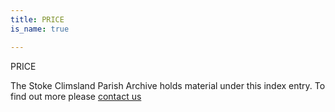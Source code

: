 ```yaml
---
title: PRICE
is_name: true

---
```


PRICE


The Stoke Climsland Parish Archive holds material under this index entry. To find out more please [contact us](/contact/)
